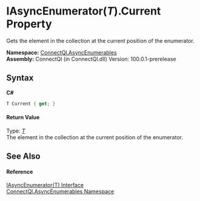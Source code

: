 # IAsyncEnumerator(*T*).Current Property 
 

Gets the element in the collection at the current position of the enumerator.

**Namespace:**&nbsp;<a href="N_ConnectQl_AsyncEnumerables">ConnectQl.AsyncEnumerables</a><br />**Assembly:**&nbsp;ConnectQl (in ConnectQl.dll) Version: 100.0.1-prerelease

## Syntax

**C#**<br />
``` C#
T Current { get; }
```


#### Return Value
Type: <a href="T_ConnectQl_AsyncEnumerables_IAsyncEnumerator_1">*T*</a><br />The element in the collection at the current position of the enumerator.

## See Also


#### Reference
<a href="T_ConnectQl_AsyncEnumerables_IAsyncEnumerator_1">IAsyncEnumerator(T) Interface</a><br /><a href="N_ConnectQl_AsyncEnumerables">ConnectQl.AsyncEnumerables Namespace</a><br />